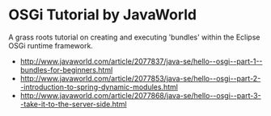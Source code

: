 # OSGi Tutorial by JavaWorld

A grass roots tutorial on creating and executing 'bundles' within the Eclipse OSGi runtime framework.

* http://www.javaworld.com/article/2077837/java-se/hello--osgi--part-1--bundles-for-beginners.html
* http://www.javaworld.com/article/2077853/java-se/hello--osgi--part-2--introduction-to-spring-dynamic-modules.html
* http://www.javaworld.com/article/2077868/java-se/hello--osgi--part-3--take-it-to-the-server-side.html
